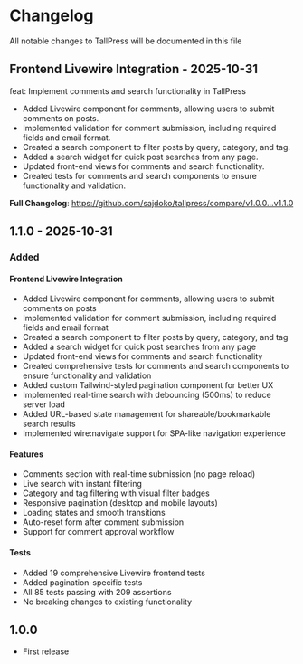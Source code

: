 # Changelog

All notable changes to TallPress will be documented in this file

## Frontend Livewire Integration - 2025-10-31

feat: Implement comments and search functionality in TallPress

- Added Livewire component for comments, allowing users to submit comments on posts.
- Implemented validation for comment submission, including required fields and email format.
- Created a search component to filter posts by query, category, and tag.
- Added a search widget for quick post searches from any page.
- Updated front-end views for comments and search functionality.
- Created tests for comments and search components to ensure functionality and validation.

**Full Changelog**: https://github.com/sajdoko/tallpress/compare/v1.0.0...v1.1.0

## 1.1.0 - 2025-10-31

### Added

#### Frontend Livewire Integration

- Added Livewire component for comments, allowing users to submit comments on posts
- Implemented validation for comment submission, including required fields and email format
- Created a search component to filter posts by query, category, and tag
- Added a search widget for quick post searches from any page
- Updated front-end views for comments and search functionality
- Created comprehensive tests for comments and search components to ensure functionality and validation
- Added custom Tailwind-styled pagination component for better UX
- Implemented real-time search with debouncing (500ms) to reduce server load
- Added URL-based state management for shareable/bookmarkable search results
- Implemented wire:navigate support for SPA-like navigation experience

#### Features

- Comments section with real-time submission (no page reload)
- Live search with instant filtering
- Category and tag filtering with visual filter badges
- Responsive pagination (desktop and mobile layouts)
- Loading states and smooth transitions
- Auto-reset form after comment submission
- Support for comment approval workflow

#### Tests

- Added 19 comprehensive Livewire frontend tests
- Added pagination-specific tests
- All 85 tests passing with 209 assertions
- No breaking changes to existing functionality

## 1.0.0

- First release
